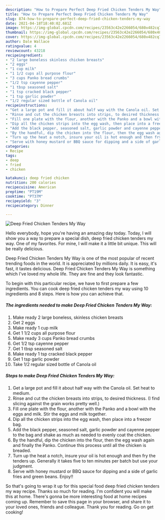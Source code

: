```yaml
---
description: "How to Prepare Perfect Deep Fried Chicken Tenders My Way"
title: "How to Prepare Perfect Deep Fried Chicken Tenders My Way"
slug: 874-how-to-prepare-perfect-deep-fried-chicken-tenders-my-way
date: 2021-04-18T18:40:02.681Z
image: https://img-global.cpcdn.com/recipes/23563c42e2266054/680x482cq70/deep-fried-chicken-tenders-my-way-recipe-main-photo.jpg
thumbnail: https://img-global.cpcdn.com/recipes/23563c42e2266054/680x482cq70/deep-fried-chicken-tenders-my-way-recipe-main-photo.jpg
cover: https://img-global.cpcdn.com/recipes/23563c42e2266054/680x482cq70/deep-fried-chicken-tenders-my-way-recipe-main-photo.jpg
author: Dale Wallace
ratingvalue: 4
reviewcount: 43218
recipeingredient:
- "2 large boneless skinless chicken breasts"
- "2 eggs"
- "1 cup milk"
- "1 1/2 cups all purpose flour"
- "3 cups Panko bread crumbs"
- "1/2 tsp cayenne pepper"
- "1 tbsp seasoned salt"
- "1 tsp cracked black pepper"
- "1 tsp garlic powder"
- "1/2 regular sized bottle of Canola oil"
recipeinstructions:
- "Get a large pot and fill it about half way with the Canola oil. Set heat to medium."
- "Rinse and cut the chicken breasts into strips, to desired thickness. (I find slicing against the grain works pretty well.)"
- "Fill one plate with the flour, another with the Panko and a bowl with the eggs and milk. Stir the eggs and milk together."
- "Dip all the chicken strips into the egg wash, then place into a freezer bag."
- "Add the black pepper, seasoned salt, garlic powder and cayenne pepper to the bag and shake as much as needed to evenly coat the chicken."
- "By the handful, dip the chicken into the flour, then the egg wash again and finally the Panko. Continue this process until all the chicken is breaded."
- "Turn up the heat a notch, insure your oil is hot enough and then fry the tenders up. Generally it takes five to ten minutes per batch but use your judgment."
- "Serve with honey mustard or BBQ sauce for dipping and a side of garlic fries and green beans. Enjoy!!"
categories:
- Recipe
tags:
- deep
- fried
- chicken

katakunci: deep fried chicken 
nutrition: 200 calories
recipecuisine: American
preptime: "PT19M"
cooktime: "PT37M"
recipeyield: "3"
recipecategory: Dinner

---
```



![Deep Fried Chicken Tenders My Way](https://img-global.cpcdn.com/recipes/23563c42e2266054/680x482cq70/deep-fried-chicken-tenders-my-way-recipe-main-photo.jpg)

Hello everybody, hope you're having an amazing day today. Today, I will show you a way to prepare a special dish, deep fried chicken tenders my way. One of my favorites. For mine, I will make it a little bit unique. This will be really delicious.

Deep Fried Chicken Tenders My Way is one of the most popular of recent trending foods in the world. It is appreciated by millions daily. It is easy, it's fast, it tastes delicious. Deep Fried Chicken Tenders My Way is something which I've loved my whole life. They are fine and they look fantastic.




To begin with this particular recipe, we have to first prepare a few ingredients. You can cook deep fried chicken tenders my way using 10 ingredients and 8 steps. Here is how you can achieve that.

<!--inarticleads1-->

##### The ingredients needed to make Deep Fried Chicken Tenders My Way:

1. Make ready 2 large boneless, skinless chicken breasts
1. Get 2 eggs
1. Make ready 1 cup milk
1. Get 1 1/2 cups all purpose flour
1. Make ready 3 cups Panko bread crumbs
1. Get 1/2 tsp cayenne pepper
1. Get 1 tbsp seasoned salt
1. Make ready 1 tsp cracked black pepper
1. Get 1 tsp garlic powder
1. Take 1/2 regular sized bottle of Canola oil




<!--inarticleads2-->

##### Steps to make Deep Fried Chicken Tenders My Way:

1. Get a large pot and fill it about half way with the Canola oil. Set heat to medium.
1. Rinse and cut the chicken breasts into strips, to desired thickness. (I find slicing against the grain works pretty well.)
1. Fill one plate with the flour, another with the Panko and a bowl with the eggs and milk. Stir the eggs and milk together.
1. Dip all the chicken strips into the egg wash, then place into a freezer bag.
1. Add the black pepper, seasoned salt, garlic powder and cayenne pepper to the bag and shake as much as needed to evenly coat the chicken.
1. By the handful, dip the chicken into the flour, then the egg wash again and finally the Panko. Continue this process until all the chicken is breaded.
1. Turn up the heat a notch, insure your oil is hot enough and then fry the tenders up. Generally it takes five to ten minutes per batch but use your judgment.
1. Serve with honey mustard or BBQ sauce for dipping and a side of garlic fries and green beans. Enjoy!!




So that's going to wrap it up for this special food deep fried chicken tenders my way recipe. Thanks so much for reading. I'm confident you will make this at home. There's gonna be more interesting food at home recipes coming up. Remember to save this page in your browser, and share it to your loved ones, friends and colleague. Thank you for reading. Go on get cooking!
